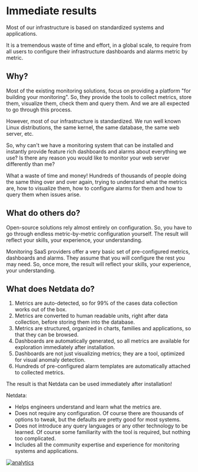 # Immediate results

Most of our infrastructure is based on standardized systems and applications. 

It is a tremendous waste of time and effort, in a global scale, to require from all users to configure their infrastructure dashboards and alarms metric by metric.

## Why?

Most of the existing monitoring solutions, focus on providing a platform "for building your monitoring". So, they provide the tools to collect metrics, store them, visualize them, check them and query them. And we are all expected to go through this process.

However, most of our infrastructure is standardized. We run well known Linux distributions, the same kernel, the same database, the same web server, etc.

So, why can't we have a monitoring system that can be installed and instantly provide feature rich dashboards and alarms about everything we use? Is there any reason you would like to monitor your web server differently than me?

What a waste of time and money! Hundreds of thousands of people doing the same thing over and over again, trying to understand what the metrics are, how to visualize them, how to configure alarms for them and how to query them when issues arise.

## What do others do?

Open-source solutions rely almost entirely on configuration. So, you have to go through endless metric-by-metric configuration yourself. The result will reflect your skills, your experience, your understanding.

Monitoring SaaS providers offer a very basic set of pre-configured metrics, dashboards and alarms. They assume that you will configure the rest you may need. So, once more, the result will reflect your skills, your experience, your understanding.

## What does Netdata do?

1.  Metrics are auto-detected, so for 99% of the cases data collection works out of the box.
2.  Metrics are converted to human readable units, right after data collection, before storing them into the database.
3.  Metrics are structured, organized in charts, families and applications, so that they can be browsed.
4.  Dashboards are automatically generated, so all metrics are available for exploration immediately after installation.
5.  Dashboards are not just visualizing metrics; they are a tool, optimized for visual anomaly detection.
6.  Hundreds of pre-configured alarm templates are automatically attached to collected metrics.

The result is that Netdata can be used immediately after installation!

Netdata:

-   Helps engineers understand and learn what the metrics are.
-   Does not require any configuration. Of course there are thousands of options to tweak, but the defaults are pretty good for most systems.
-   Does not introduce any query languages or any other technology to be learned. Of course some familiarity with the tool is required, but nothing too complicated.
-   Includes all the community expertise and experience for monitoring systems and applications.

[![analytics](https://www.google-analytics.com/collect?v=1&aip=1&t=pageview&_s=1&ds=github&dr=https%3A%2F%2Fgithub.com%2Fnetdata%2Fnetdata&dl=https%3A%2F%2Fmy-netdata.io%2Fgithub%2Fdocs%2Fwhy-netdata%2Fimmediate-results&_u=MAC~&cid=5792dfd7-8dc4-476b-af31-da2fdb9f93d2&tid=UA-64295674-3)](<>)
